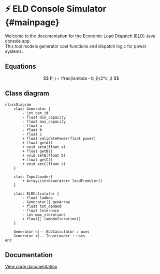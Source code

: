 <script src="https://cdn.jsdelivr.net/npm/mathjax@3/es5/tex-mml-chtml.js"></script> 
<script type="module">
    Array.from(document.getElementsByClassName("language-mermaid")).forEach(el => {
      el.classList.add("mermaid");
    });
    import mermaid from 'https://cdn.jsdelivr.net/npm/mermaid@11.4.1/dist/mermaid.esm.min.mjs';
    mermaid.initialize({ startOnLoad: true, theme: 'light' });
  </script>
  
# ⚡ ELD Console Simulator {#mainpage}

Welcome to the documentation for the Economic Load Dispatch (ELD) Java console app.  
This tool models generator cost functions and dispatch logic for power systems.

## Equations

$$
P_i = \frac{lambda - b_i}{2*c_i}
$$

## Class diagram

```mermaid
classDiagram
    class Generator {
        - int gen_id
        - float min_capacity
        - float max_capacity
        - float a
        - float b
        - float c
        + float validatePower(float power)
        + float getA()
        + void setA(float a)
        + float getB()
        + void setB(float b)
        + float getC()
        + void setC(float c)
    }
    
    class InputLoader{
        + ArrayList<Generator> loadFromUser()
    }
    
    class ELDCalculator {
        - float lambda
        - Generator[] genArray
        - float tot_demand
        - float tolerance
        - int max_iterations
        + float[] lambdaIteration()
    }

    Generator <|-- ELDCalculator : uses
    Generator <|-- InputLoader : uses
end
```


## Documentation
[View code documentation](./docs/html/index.html)



